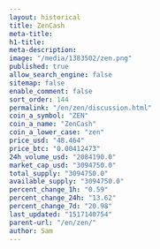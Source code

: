 ```yaml
---
layout: historical
title: ZenCash
meta-title: 
h1-title: 
meta-description: 
image: "/media/1383502/zen.png"
published: true
allow_search_engine: false
sitemap: false
enable_comment: false
sort_order: 144
permalink: "/en/zen/discussion.html"
coin_a_symbol: "ZEN"
coin_a_name: "ZenCash"
coin_a_lower_case: "zen"
price_usd: "48.464"
price_btc: "0.00412473"
24h_volume_usd: "2084190.0"
market_cap_usd: "3094750.0"
total_supply: "3094750.0"
available_supply: "3094750.0"
percent_change_1h: "0.59"
percent_change_24h: "13.62"
percent_change_7d: "20.98"
last_updated: "1517140754"
parent-url: "/en/zen/"
author: Sam
---
```


